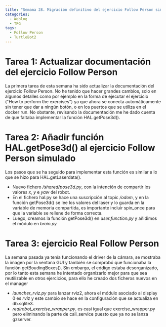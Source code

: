 ```yaml
---
title: "Semana 28. Migración definitivo del ejercicio Follow Person simulado y actualización de documentación, y migración del ejercicio Real Follow Person en proceso ..."
categories:
  - Weblog
  - TFG
tags:
  - Follow Person
  - TurtleBot2
---
```


# Tarea 1: Actualizar documentación del ejercicio Follow Person

La primera tarea de esta semana ha sido actualizar la documentación del ejercicio Follow Person. No he tenido que hacer grandes cambios, solo en algunos detalles como por ejemplo en la forma de ejecutar el ejercicio ("How to perform the exercises") ya que ahora se conecta automáticamente sin tener que dar a ningún botón, o en los puertos que se utiliza en el docker run. No obstante, revisando la documentación me he dado cuenta de que faltaba implementar la función HAL.getPose3d(). 

# Tarea 2: Añadir función HAL.getPose3d() al ejercicio Follow Person simulado

Los pasos que se ha seguido para implementar esta función es similar a lo que se hizo para HAL.getLaserdata().
* Nuevo fichero */shared/pose3d.py*, con la intención de compartir los valores *x*, *y* e *yaw* del robot. 
* En el fichero hal.py se hace una suscripción al topic */odom*, y en la función getPose3d() se lee los valores del laser y lo guarda en la variable de memoria compartida, es importante incluir spin_once para que la variable se rellene de forma correcta. 
* Luego, creamos la función getPose3d() en *user.function.py* y añidimos el módulo en *brain.py*


# Tarea 3: ejercicio Real Follow Person

La semana pasada ya tenía funcionando el driver de la cámara, se mostraba la imagen por la ventana GUI y también se comprobó que funcionaba la función getBoudingBoxes(). Sin embargo, el código estaba desorganizado, por lo tanto esta semana he intentado organizarlo mejor para que sea reutilizable en otros ejercicios, para ello he creado dos ficheros nuevos en el manager
* *launcher_rviz.py* para lanzar rviz2, ahora el módulo asociado al display 0 es *rviz* y este cambio se hace en la configuración que se actualiza en db.sqlite3.
* *realrobot_exercise_wrapper.py*, es casi igual que exercise_wrapper.py pero eliminando la parte de call_service puesto que ya no se lanza gzserver.
